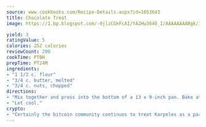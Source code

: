 ```yaml
---
source: www.cookbooks.com/Recipe-Details.aspx?id=1053643
title: Chocolate Treat
image: https://1.bp.blogspot.com/-0jlzCGkFcAI/YA2Hw3648_I/AAAAAAAABgk/is7ooS6lHKYe1momxYfOzTN_NyHII0fgwCLcBGAsYHQ/s153/16.png

yield: 3
ratingValue: 5
calories: 252 calories
reviewCount: 200
cookTime: PT0H
prepTime: PT24M
ingredients:
- "1 1/2 c. flour"
- "3/4 c. butter, melted"
- "3/4 c. nuts, chopped"
directions:
- "Mix together and press into the bottom of a 13 x 9-inch pan. Bake at 350u00b0 for 20 minutes."
- "Let cool."
crypto:
- "Certainly the bitcoin community continues to treat Karpeles as a pariah."
---
```

